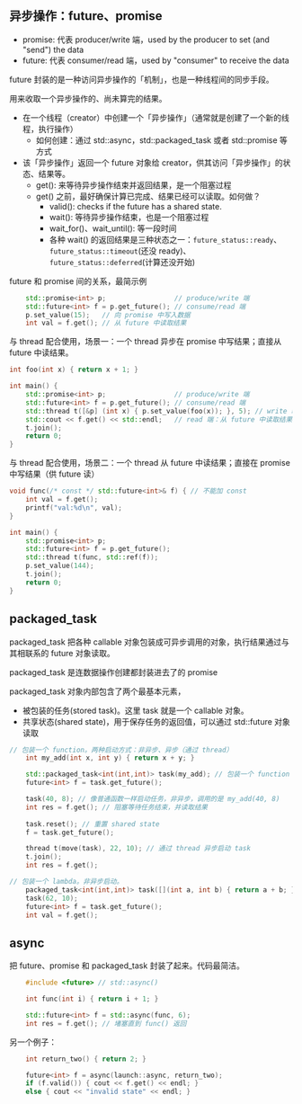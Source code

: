 
## 异步操作：future、promise

- promise: 代表 producer/write 端，used by the producer to set (and "send") the data
- future: 代表 consumer/read 端，used by "consumer" to receive the data

future 封装的是一种访问异步操作的「机制」，也是一种线程间的同步手段。

用来收取一个异步操作的、尚未算完的结果。

- 在一个线程（creator）中创建一个「异步操作」（通常就是创建了一个新的线程，执行操作）
  - 如何创建：通过 std::async，std::packaged_task 或者 std::promise 等方式
- 该「异步操作」返回一个 future 对象给 creator，供其访问「异步操作」的状态、结果等。
  - get(): 来等待异步操作结束并返回结果，是一个阻塞过程
  - get() 之前，最好确保计算已完成、结果已经可以读取。如何做？
    - valid(): checks if the future has a shared state.
    - wait(): 等待异步操作结束，也是一个阻塞过程
    - wait_for()、wait_until(): 等一段时间
    - 各种 wait() 的返回结果是三种状态之一：`future_status::ready`、`future_status::timeout`(还没 ready)、`future_status::deferred`(计算还没开始)

future 和 promise 间的关系，最简示例
```cpp
    std::promise<int> p;                 // produce/write 端
    std::future<int> f = p.get_future(); // consume/read 端
    p.set_value(15);   // 向 promise 中写入数据
    int val = f.get(); // 从 future 中读取结果
```

与 thread 配合使用，场景一：一个 thread 异步在 promise 中写结果；直接从 future 中读结果。

```cpp
int foo(int x) { return x + 1; }

int main() {
    std::promise<int> p;                 // produce/write 端
    std::future<int> f = p.get_future(); // consume/read 端
    std::thread t([&p] (int x) { p.set_value(foo(x)); }, 5); // write 端：异步调用 foo(x) 并将结果放入
    std::cout << f.get() << std::endl;   // read 端：从 future 中读取结果
    t.join();
    return 0;
}
```

与 thread 配合使用，场景二：一个 thread 从 future 中读结果；直接在 promise 中写结果（供 future 读）

```cpp
void func(/* const */ std::future<int>& f) { // 不能加 const
    int val = f.get();
    printf("val:%d\n", val);
}

int main() {
    std::promise<int> p;
    std::future<int> f = p.get_future();
    std::thread t(func, std::ref(f));
    p.set_value(144);
    t.join();
    return 0;
}
```

## packaged_task

packaged_task 把各种 callable 对象包装成可异步调用的对象，执行结果通过与其相联系的 future 对象读取。

packaged_task 是连数据操作创建都封装进去了的 promise

packaged_task 对象内部包含了两个最基本元素，
- 被包装的任务(stored task)。这里 task 就是一个 callable 对象。
- 共享状态(shared state)，用于保存任务的返回值，可以通过 std::future 对象读取

```cpp
// 包装一个 function。两种启动方式：非异步、异步（通过 thread）
    int my_add(int x, int y) { return x + y; }

    std::packaged_task<int(int,int)> task(my_add); // 包装一个 function
    future<int> f = task.get_future();

    task(40, 8); // 像普通函数一样启动任务，非异步，调用的是 my_add(40, 8)
    int res = f.get(); // 阻塞等待任务结束，并读取结果
    
    task.reset(); // 重置 shared state
    f = task.get_future();

    thread t(move(task), 22, 10); // 通过 thread 异步启动 task
    t.join();
    int res = f.get();

// 包装一个 lambda。非异步启动。
    packaged_task<int(int,int)> task([](int a, int b) { return a + b; }); // 包装一个 lambda
    task(62, 10);
    future<int> f = task.get_future();
    int val = f.get();
```

## async

把 future、promise 和 packaged_task 封装了起来。代码最简洁。

```cpp
    #include <future> // std::async()

    int func(int i) { return i + 1; }

    std::future<int> f = std::async(func, 6);
    int res = f.get(); // 堵塞直到 func() 返回
```

另一个例子：
```cpp
    int return_two() { return 2; }

    future<int> f = async(launch::async, return_two);
    if (f.valid()) { cout << f.get() << endl; }
    else { cout << "invalid state" << endl; }
```
